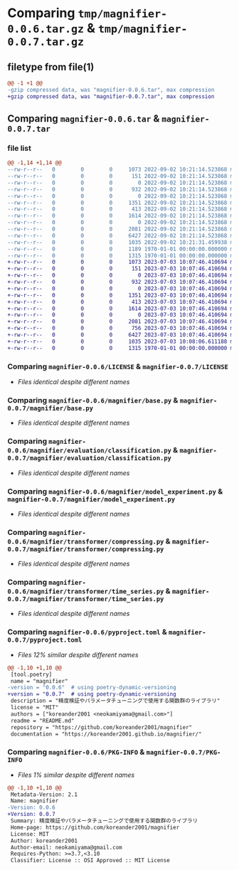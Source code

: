 # Comparing `tmp/magnifier-0.0.6.tar.gz` & `tmp/magnifier-0.0.7.tar.gz`

## filetype from file(1)

```diff
@@ -1 +1 @@
-gzip compressed data, was "magnifier-0.0.6.tar", max compression
+gzip compressed data, was "magnifier-0.0.7.tar", max compression
```

## Comparing `magnifier-0.0.6.tar` & `magnifier-0.0.7.tar`

### file list

```diff
@@ -1,14 +1,14 @@
--rw-r--r--   0        0        0     1073 2022-09-02 10:21:14.523868 magnifier-0.0.6/LICENSE
--rw-r--r--   0        0        0      151 2022-09-02 10:21:14.523868 magnifier-0.0.6/README.md
--rw-r--r--   0        0        0        0 2022-09-02 10:21:14.523868 magnifier-0.0.6/magnifier/__init__.py
--rw-r--r--   0        0        0      932 2022-09-02 10:21:14.523868 magnifier-0.0.6/magnifier/base.py
--rw-r--r--   0        0        0        0 2022-09-02 10:21:14.523868 magnifier-0.0.6/magnifier/evaluation/__init__.py
--rw-r--r--   0        0        0     1351 2022-09-02 10:21:14.523868 magnifier-0.0.6/magnifier/evaluation/classification.py
--rw-r--r--   0        0        0      413 2022-09-02 10:21:14.523868 magnifier-0.0.6/magnifier/io.py
--rw-r--r--   0        0        0     1614 2022-09-02 10:21:14.523868 magnifier-0.0.6/magnifier/model_experiment.py
--rw-r--r--   0        0        0        0 2022-09-02 10:21:14.523868 magnifier-0.0.6/magnifier/transformer/__init__.py
--rw-r--r--   0        0        0     2081 2022-09-02 10:21:14.523868 magnifier-0.0.6/magnifier/transformer/compressing.py
--rw-r--r--   0        0        0     6427 2022-09-02 10:21:14.523868 magnifier-0.0.6/magnifier/transformer/time_series.py
--rw-r--r--   0        0        0     1035 2022-09-02 10:21:31.459938 magnifier-0.0.6/pyproject.toml
--rw-r--r--   0        0        0     1189 1970-01-01 00:00:00.000000 magnifier-0.0.6/setup.py
--rw-r--r--   0        0        0     1315 1970-01-01 00:00:00.000000 magnifier-0.0.6/PKG-INFO
+-rw-r--r--   0        0        0     1073 2023-07-03 10:07:46.410694 magnifier-0.0.7/LICENSE
+-rw-r--r--   0        0        0      151 2023-07-03 10:07:46.410694 magnifier-0.0.7/README.md
+-rw-r--r--   0        0        0        0 2023-07-03 10:07:46.410694 magnifier-0.0.7/magnifier/__init__.py
+-rw-r--r--   0        0        0      932 2023-07-03 10:07:46.410694 magnifier-0.0.7/magnifier/base.py
+-rw-r--r--   0        0        0        0 2023-07-03 10:07:46.410694 magnifier-0.0.7/magnifier/evaluation/__init__.py
+-rw-r--r--   0        0        0     1351 2023-07-03 10:07:46.410694 magnifier-0.0.7/magnifier/evaluation/classification.py
+-rw-r--r--   0        0        0      413 2023-07-03 10:07:46.410694 magnifier-0.0.7/magnifier/io.py
+-rw-r--r--   0        0        0     1614 2023-07-03 10:07:46.410694 magnifier-0.0.7/magnifier/model_experiment.py
+-rw-r--r--   0        0        0        0 2023-07-03 10:07:46.410694 magnifier-0.0.7/magnifier/transformer/__init__.py
+-rw-r--r--   0        0        0     2081 2023-07-03 10:07:46.410694 magnifier-0.0.7/magnifier/transformer/compressing.py
+-rw-r--r--   0        0        0      756 2023-07-03 10:07:46.410694 magnifier-0.0.7/magnifier/transformer/resampling.py
+-rw-r--r--   0        0        0     6427 2023-07-03 10:07:46.410694 magnifier-0.0.7/magnifier/transformer/time_series.py
+-rw-r--r--   0        0        0     1035 2023-07-03 10:08:06.611188 magnifier-0.0.7/pyproject.toml
+-rw-r--r--   0        0        0     1315 1970-01-01 00:00:00.000000 magnifier-0.0.7/PKG-INFO
```

### Comparing `magnifier-0.0.6/LICENSE` & `magnifier-0.0.7/LICENSE`

 * *Files identical despite different names*

### Comparing `magnifier-0.0.6/magnifier/base.py` & `magnifier-0.0.7/magnifier/base.py`

 * *Files identical despite different names*

### Comparing `magnifier-0.0.6/magnifier/evaluation/classification.py` & `magnifier-0.0.7/magnifier/evaluation/classification.py`

 * *Files identical despite different names*

### Comparing `magnifier-0.0.6/magnifier/model_experiment.py` & `magnifier-0.0.7/magnifier/model_experiment.py`

 * *Files identical despite different names*

### Comparing `magnifier-0.0.6/magnifier/transformer/compressing.py` & `magnifier-0.0.7/magnifier/transformer/compressing.py`

 * *Files identical despite different names*

### Comparing `magnifier-0.0.6/magnifier/transformer/time_series.py` & `magnifier-0.0.7/magnifier/transformer/time_series.py`

 * *Files identical despite different names*

### Comparing `magnifier-0.0.6/pyproject.toml` & `magnifier-0.0.7/pyproject.toml`

 * *Files 12% similar despite different names*

```diff
@@ -1,10 +1,10 @@
 [tool.poetry]
 name = "magnifier"
-version = "0.0.6"  # using poetry-dynamic-versioning
+version = "0.0.7"  # using poetry-dynamic-versioning
 description = "精度検証やパラメータチューニングで使用する関数群のライブラリ"
 license = "MIT"
 authors = ["koreander2001 <neokamiyama@gmail.com>"]
 readme = "README.md"
 repository = "https://github.com/koreander2001/magnifier"
 documentation = "https://koreander2001.github.io/magnifier/"
```

### Comparing `magnifier-0.0.6/PKG-INFO` & `magnifier-0.0.7/PKG-INFO`

 * *Files 1% similar despite different names*

```diff
@@ -1,10 +1,10 @@
 Metadata-Version: 2.1
 Name: magnifier
-Version: 0.0.6
+Version: 0.0.7
 Summary: 精度検証やパラメータチューニングで使用する関数群のライブラリ
 Home-page: https://github.com/koreander2001/magnifier
 License: MIT
 Author: koreander2001
 Author-email: neokamiyama@gmail.com
 Requires-Python: >=3.7,<3.10
 Classifier: License :: OSI Approved :: MIT License
```

